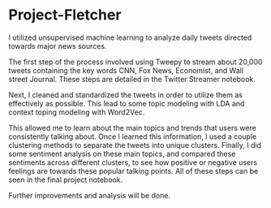 # Project-Fletcher

I utilized unsupervised machine learning to analyze daily tweets directed towards major news sources.  

The first step of the process involved using Tweepy to stream about 20,000 tweets containing the key words CNN, Fox News, Economist, and Wall street Journal.  These steps are detailed in the Twitter Streamer notebook.

Next, I cleaned and standardized the tweets in order to utilize them as effectively as possible.  This lead to some topic modeling with LDA and context toping modeling with Word2Vec.  

This allowed me to learn about the main topics and trends that users were consistently talking about.  Once I learned this information, I used a couple clustering methods to separate the tweets into unique clusters.  Finally, I did some sentiment analysis on these main topics, and compared these sentiments across different clusters, to see how positive or negative users feelings are towards these popular talking points.  All of these steps can be seen in the final project notebook.

Further improvements and analysis will be done.
